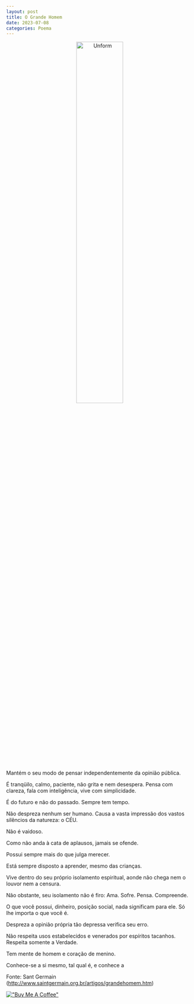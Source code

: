 ```yaml
---
layout: post
title: O Grande Homem
date: 2023-07-08
categories: Poema
---
```


<p align="center">
<img src="{{ site.baseurl }}/images/2023-07-08-O-Grande-Homem.png" height="50%" width="50%" alt="Unform" />
</p>

Mantém o seu modo de pensar independentemente da opinião pública.

É tranqüilo, calmo, paciente, não grita e nem desespera.
Pensa com clareza, fala com inteligência, vive com simplicidade.

É do futuro e não do passado.
Sempre tem tempo.

Não despreza nenhum ser humano.
Causa a vasta impressão dos vastos silêncios da natureza: o CÉU.

Não é vaidoso.

Como não anda à cata de aplausos, jamais se ofende.

Possui sempre mais do que julga merecer.

Está sempre disposto a aprender, mesmo das crianças.

Vive dentro do seu próprio isolamento espiritual, aonde não chega nem o louvor nem a censura.

Não obstante, seu isolamento não é firo: Ama. Sofre. Pensa. Compreende.

O que você possui, dinheiro, posição social, nada significam para ele.
Só lhe importa o que você é.

Despreza a opinião própria tão depressa verifica seu erro.

Não respeita usos estabelecidos e venerados por espíritos tacanhos.
Respeita somente a Verdade.

Tem mente de homem e coração de menino.

Conhece-se a si mesmo, tal qual é, e conhece a

Fonte: Sant Germain (http://www.saintgermain.org.br/artigos/grandehomem.htm)

[!["Buy Me A Coffee"](https://user-images.githubusercontent.com/1376749/120938564-50c59780-c6e1-11eb-814f-22a0399623c5.png)](https://www.buymeacoffee.com/govinda777)